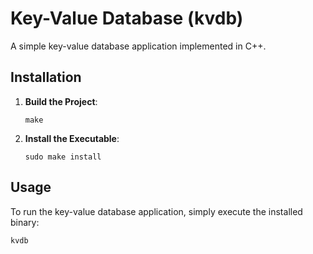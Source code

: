 # Key-Value Database (kvdb)

A simple key-value database application implemented in C++.

## Installation

1. **Build the Project**:
    ```
    make
    ```

2. **Install the Executable**:
    ```
    sudo make install
    ```

## Usage

To run the key-value database application, simply execute the installed binary:
```
kvdb
```
